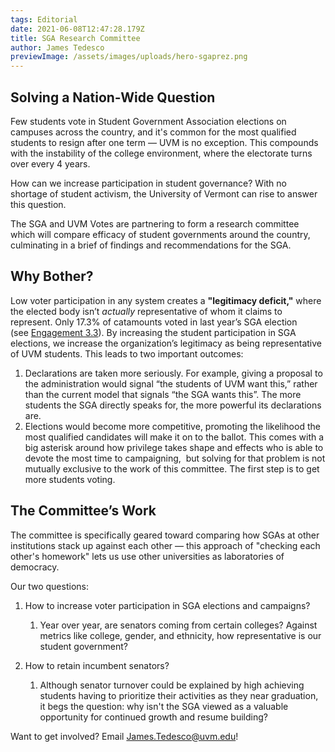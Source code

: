 ```yaml
---
tags: Editorial
date: 2021-06-08T12:47:28.179Z
title: SGA Research Committee
author: James Tedesco
previewImage: /assets/images/uploads/hero-sgaprez.png
---
```

## Solving a Nation-Wide Question

Few students vote in Student Government Association elections on campuses across the country, and it's common for the most qualified students to resign after one term — UVM is no exception. This compounds with the instability of the college environment, where the electorate turns over every 4 years.

How can we increase participation in student governance? With no shortage of student activism, the University of Vermont can rise to answer this question.

The SGA and UVM Votes are partnering to form a research committee which will compare efficacy of student governments around the country, culminating in a brief of findings and recommendations for the SGA.

## Why Bother?

Low voter participation in any system creates a **"legitimacy deficit,"** where the elected body isn’t *actually* representative of whom it claims to represent. Only 17.3% of catamounts voted in last year’s SGA election (see [Engagement 3.3](https://www.uvm.edu/sites/default/files/Office-of-the-Provost/ASG_Dashboard_Oct4_2020.pdf)). By increasing the student participation in SGA elections, we increase the organization’s legitimacy as being representative of UVM students. This leads to two important outcomes:

1. Declarations are taken more seriously. For example, giving a proposal to the administration would signal “the students of UVM want this,” rather than the current model that signals “the SGA wants this”. The more students the SGA directly speaks for, the more powerful its declarations are.
2. Elections would become more competitive, promoting the likelihood the most qualified candidates will make it on to the ballot. This comes with a big asterisk around how privilege takes shape and effects who is able to devote the most time to campaigning,  but solving for that problem is not mutually exclusive to the work of this committee. The first step is to get more students voting.

## The Committee’s Work

The committee is specifically geared toward comparing how SGAs at other institutions stack up against each other — this approach of "checking each other's homework" lets us use other universities as laboratories of democracy.

Our two questions:

1. How to increase voter participation in SGA elections and campaigns?

   1. Year over year, are senators coming from certain colleges? Against metrics like college, gender, and ethnicity, how representative is our student government?
2. How to retain incumbent senators?

   1. Although senator turnover could be explained by high achieving students having to prioritize their activities as they near graduation, it begs the question: why isn't the SGA viewed as a valuable opportunity for continued growth and resume building?

Want to get involved? Email [James.Tedesco@uvm.edu](mailto:james.tedesco@uvm.edu)!